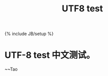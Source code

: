﻿---
layout: post
title: "UTF8 test"
description: ""
category: 
tags: []
---
{% include JB/setup %}


# UTF-8 test 中文测试。

~~Tao
